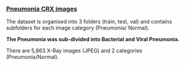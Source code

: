 ### [Pneumonia CRX images](https://www.kaggle.com/paultimothymooney/chest-xray-pneumonia)

The dataset is organised into 3 folders (train, test, val) and contains subfolders for each image category (Pneumonia/ Normal). 

**The Pneumonia was sub-divided into Bacterial and Viral Pneumonia.**

There are 5,863 X-Ray images (JPEG) and 2 categories (Pneumonia/Normal).
